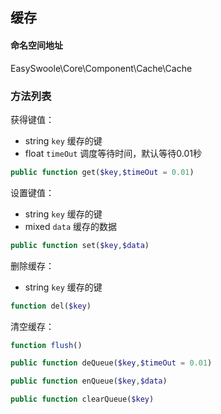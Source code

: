 ## 缓存

#### 命名空间地址

EasySwoole\Core\Component\Cache\Cache

### 方法列表

获得键值：

- string `key` 缓存的键
- float `timeOut` 调度等待时间，默认等待0.01秒

```php
public function get($key,$timeOut = 0.01)
```

设置键值：

- string `key` 缓存的键
- mixed `data` 缓存的数据

```php
public function set($key,$data)
```

删除缓存：

- string `key` 缓存的键

```php
function del($key)
```

清空缓存：

```php
function flush()
```





```php
public function deQueue($key,$timeOut = 0.01)
```

```php
public function enQueue($key,$data)
```

```php
public function clearQueue($key)
```